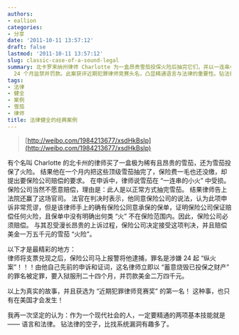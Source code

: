 ```yaml
---
authors:
- eallion
categories:
- 分享
date: '2011-10-11 13:57:12'
draft: false
lastmod: '2011-10-11 13:57:12'
slug: classic-case-of-a-sound-legal
summary: 北卡罗来纳州律师 Charlotte 为一盒昂贵雪茄投保火险后抽完它们，并以一连串小火受损为由索赔。法官虽认为申诉荒谬，但因保单未明确排除此类火险而判其胜诉。保险公司赔偿后反手以纵火罪起诉律师，最终律师因蓄意烧毁投保财产被判
  24 个月监禁并罚款。此案获评近期犯罪律师竞赛头名，凸显精通语言与法律的重要性。钻法律空子比找系统漏洞更有趣！
tags:
- 法律
- 健全
- 案例
- 雪茄
- 律师
title: 法律健全的经典案例
---
```

> [http://weibo.com/1984213677/xsdHkBsIp](http://weibo.com/1984213677/xsdHkBsIp)

  有个名叫 Charlotte 的北卡州的律师买了一盒极为稀有且昂贵的雪茄，还为雪茄投保了火险。
  结果他在一个月内把这些顶级雪茄抽完了，保险费一毛也还没缴，却提出要保险公司赔偿的要求。
  在申诉中，律师说雪茄在 “一连串的小火” 中受损。
  保险公司当然不愿意赔偿，理由是：此人是以正常方式抽完雪茄。
  结果律师告上法院还赢了这场官司。
  法官在判决时表示，他同意保险公司的说法，认为此项申诉非常荒谬，但是该律师手上的确有保险公同意承保的保单，证明保险公司保证赔偿任何火险，且保单中没有明确出何类 “火” 不在保险范围内。因此，保险公司必须赔偿。
  与其忍受漫长昂贵的上诉过程，保险公司决定接受这项判决，并且赔偿美金一万五千元的雪茄 “火险”。

  以下才是最精彩的地方：  
  律师将支票兑现之后，保险公司马上报警将他逮捕，罪名是涉嫌 24 起 “纵火案”！！！由他自己先前的申诉和证词，这名律师立即以 “蓄意烧毁已投保之财产” 的罪名被定罪，要入狱服刑二十四个月，并罚款美金二万四千元。

  以上为真实的故事，并且获选为 “近期犯罪律师竞赛奖” 的第一名！
  这种事，也只有在美国才会发生！

  我再一次坚定的认为：作为一个现代社会的人，一定要精通的两项基本技能就是 —— 语言和法律。
  钻法律的空子，比找系统漏洞有趣多了。